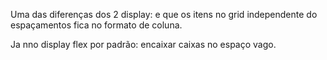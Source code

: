 Uma das diferenças dos 2 display:
e que os itens no grid independente do espaçamentos fica no formato de coluna.

Ja nno display flex por padrão: encaixar caixas no espaço vago.
